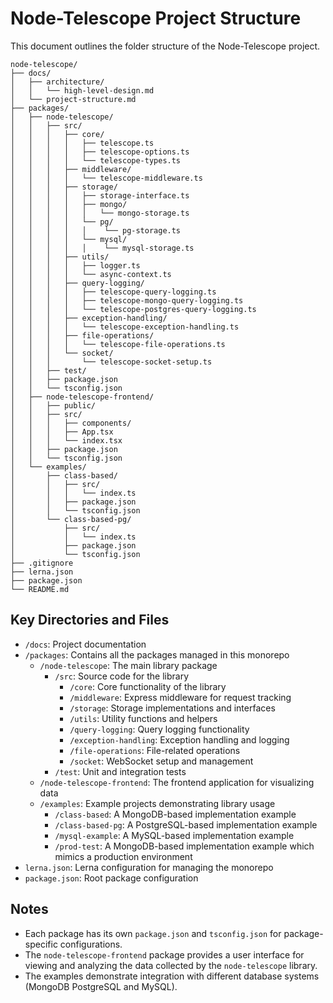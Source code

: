 # Node-Telescope Project Structure

This document outlines the folder structure of the Node-Telescope project.

```
node-telescope/
├── docs/
│   ├── architecture/
│   │   └── high-level-design.md
│   └── project-structure.md
├── packages/
│   ├── node-telescope/
│   │   ├── src/
│   │   │   ├── core/
│   │   │   │   ├── telescope.ts
│   │   │   │   ├── telescope-options.ts
│   │   │   │   └── telescope-types.ts
│   │   │   ├── middleware/
│   │   │   │   └── telescope-middleware.ts
│   │   │   ├── storage/
│   │   │   │   ├── storage-interface.ts
│   │   │   │   ├── mongo/
│   │   │   │   │   └── mongo-storage.ts
│   │   │   │   └── pg/
│   │   │   │   │    └── pg-storage.ts
│   │   │   │   └── mysql/
│   │   │   │   │    └── mysql-storage.ts
│   │   │   ├── utils/
│   │   │   │   ├── logger.ts
│   │   │   │   └── async-context.ts
│   │   │   ├── query-logging/
│   │   │   │   ├── telescope-query-logging.ts
│   │   │   │   ├── telescope-mongo-query-logging.ts
│   │   │   │   └── telescope-postgres-query-logging.ts
│   │   │   ├── exception-handling/
│   │   │   │   └── telescope-exception-handling.ts
│   │   │   ├── file-operations/
│   │   │   │   └── telescope-file-operations.ts
│   │   │   └── socket/
│   │   │       └── telescope-socket-setup.ts
│   │   ├── test/
│   │   ├── package.json
│   │   └── tsconfig.json
│   ├── node-telescope-frontend/
│   │   ├── public/
│   │   ├── src/
│   │   │   ├── components/
│   │   │   ├── App.tsx
│   │   │   └── index.tsx
│   │   ├── package.json
│   │   └── tsconfig.json
│   └── examples/
│       ├── class-based/
│       │   ├── src/
│       │   │   └── index.ts
│       │   ├── package.json
│       │   └── tsconfig.json
│       └── class-based-pg/
│           ├── src/
│           │   └── index.ts
│           ├── package.json
│           └── tsconfig.json
├── .gitignore
├── lerna.json
├── package.json
└── README.md
```

## Key Directories and Files

- `/docs`: Project documentation
- `/packages`: Contains all the packages managed in this monorepo
  - `/node-telescope`: The main library package
    - `/src`: Source code for the library
      - `/core`: Core functionality of the library
      - `/middleware`: Express middleware for request tracking
      - `/storage`: Storage implementations and interfaces
      - `/utils`: Utility functions and helpers
      - `/query-logging`: Query logging functionality
      - `/exception-handling`: Exception handling and logging
      - `/file-operations`: File-related operations
      - `/socket`: WebSocket setup and management
    - `/test`: Unit and integration tests
  - `/node-telescope-frontend`: The frontend application for visualizing data
  - `/examples`: Example projects demonstrating library usage
    - `/class-based`: A MongoDB-based implementation example
    - `/class-based-pg`: A PostgreSQL-based implementation example
    - `/mysql-example`: A MySQL-based implementation example
    - `/prod-test`: A MongoDB-based implementation example which mimics a production environment
- `lerna.json`: Lerna configuration for managing the monorepo
- `package.json`: Root package configuration

## Notes

- Each package has its own `package.json` and `tsconfig.json` for package-specific configurations.
- The `node-telescope-frontend` package provides a user interface for viewing and analyzing the data collected by the `node-telescope` library.
- The examples demonstrate integration with different database systems (MongoDB PostgreSQL and MySQL).
